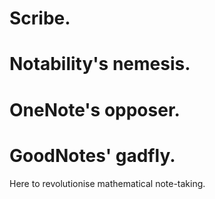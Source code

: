 # Scribe. 
# Notability's nemesis.
# OneNote's opposer.
# GoodNotes' gadfly. 

Here to revolutionise mathematical note-taking.
